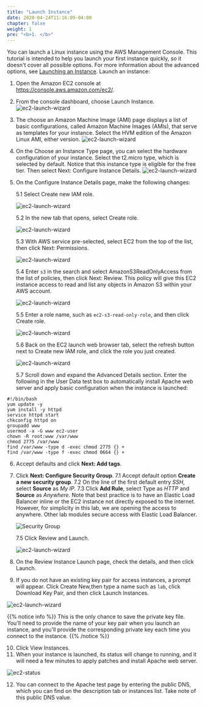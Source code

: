 ```yaml
---
title: "Launch Instance"
date: 2020-04-24T11:16:09-04:00
chapter: false
weight: 1
pre: "<b>1. </b>"
---
```


You can launch a Linux instance using the AWS Management Console. This tutorial is intended to help you launch your first instance quickly, so it doesn't cover all possible options. For more information about the advanced options, see [Launching an Instance](https://docs.aws.amazon.com/AWSEC2/latest/UserGuide/launching-instance.html).
Launch an instance:

1. Open the Amazon EC2 console at https://console.aws.amazon.com/ec2/.
2. From the console dashboard, choose Launch Instance.
![ec2-launch-wizard](/Security/200_CloudFront_with_WAF_Protection/Images/ec2-launch-wizard-button.png)
3. The choose an Amazon Machine Image (AMI) page displays a list of basic configurations, called Amazon Machine Images (AMIs), that serve as templates for your instance. Select the HVM edition of the Amazon Linux AMI, either version.
![ec2-launch-wizard](/Security/200_CloudFront_with_WAF_Protection/Images/ec2-launch-wizard-ami.png)
4. On the Choose an Instance Type page, you can select the hardware configuration of your instance. Select the t2.micro type, which is selected by default. Notice that this instance type is eligible for the free tier. Then select Next: Configure Instance Details.
![ec2-launch-wizard](/Security/200_CloudFront_with_WAF_Protection/Images/ec2-launch-wizard-type.png)
5. On the Configure Instance Details page, make the following changes:

    5.1 Select Create new IAM role.

    ![ec2-launch-wizard](/Security/200_CloudFront_with_WAF_Protection/Images/ec2-launch-wizard-role.png)

    5.2	In the new tab that opens, select Create role.

    ![ec2-launch-wizard](/Security/200_CloudFront_with_WAF_Protection/Images/ec2-launch-wizard-create-role.png)

    5.3	With AWS service pre-selected, select EC2 from the top of the list, then click Next: Permissions.

    ![ec2-launch-wizard](/Security/200_CloudFront_with_WAF_Protection/Images/ec2-launch-wizard-create-role-start.png)

    5.4	Enter `s3` in the search and select AmazonS3ReadOnlyAccess from the list of policies, then click Next: Review. This policy will give this EC2 instance access to read and list any objects in Amazon S3 within your AWS account.

    ![ec2-launch-wizard](/Security/200_CloudFront_with_WAF_Protection/Images/ec2-launch-wizard-create-role-policy.png)

    5.5 Enter a role name, such as `ec2-s3-read-only-role`, and then click Create role.

    ![ec2-launch-wizard](/Security/200_CloudFront_with_WAF_Protection/Images/ec2-launch-wizard-create-role-name.png)

    5.6	Back on the EC2 launch web browser tab, select the refresh button next to Create new IAM role, and click the role you just created.

    ![ec2-launch-wizard](/Security/200_CloudFront_with_WAF_Protection/Images/ec2-launch-wizard-create-role-final.png)

    5.7 Scroll down and expand the Advanced Details section. Enter the following in the User Data test box to automatically install Apache web server and apply basic configuration when the instance is launched:

```
#!/bin/bash
yum update -y
yum install -y httpd
service httpd start
chkconfig httpd on
groupadd www
usermod -a -G www ec2-user
chown -R root:www /var/www
chmod 2775 /var/www
find /var/www -type d -exec chmod 2775 {} +
find /var/www -type f -exec chmod 0664 {} +
```

6. Accept defaults and click **Next: Add tags**.
7. Click **Next: Configure Security Group**.
	7.1 Accept default option **Create a new security group**.
    7.2 On the line of the first default entry *SSH*, select **Source** as *My IP*.
	7.3 Click **Add Rule**, select Type as *HTTP* and **Source** as *Anywhere*.
	Note that best practice is to have an Elastic Load Balancer inline or the EC2 instance not directly exposed to the internet. However, for simplicity in this lab, we are opening the access to anywhere. Other lab modules secure access with Elastic Load Balancer.

	![Security Group](/Security/200_CloudFront_with_WAF_Protection/Images/ec2-launch-wizard-security-group.png)

	7.5 Click Review and Launch.

	![ec2-launch-wizard](/Security/200_CloudFront_with_WAF_Protection/Images/ec2-launch-wizard-launch.png)

8. On the Review Instance Launch page, check the details, and then click Launch.
9. If you do not have an existing key pair for access instances, a prompt will appear. Click Create New,then type a name such as `lab`, click Download Key Pair, and then click Launch Instances.

![ec2-launch-wizard](/Security/200_CloudFront_with_WAF_Protection/Images/ec2-launch-wizard-keys.png)

{{% notice info %}}
This is the only chance to save the private key file. You'll need to provide the name of your key pair when you launch an instance, and you'll provide the corresponding private key each time you connect to the instance.
{{% /notice %}}


10. Click View Instances.
11. When your instance is launched, its status will change to running, and it will need a few minutes to apply patches and install Apache web server.

![ec2-status](/Security/200_CloudFront_with_WAF_Protection/Images/ec2-status.png)

12. You can connect to the Apache test page by entering the public DNS, which you can find on the description tab or instances list. Take note of this public DNS value.
